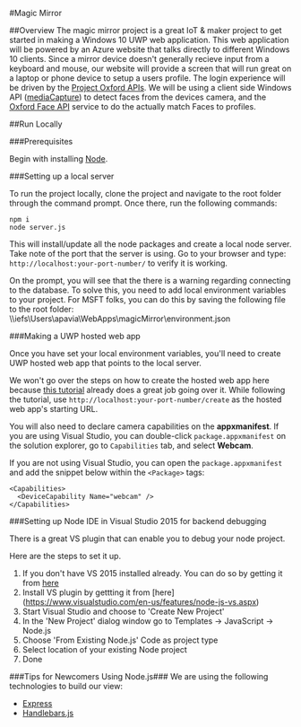 #Magic Mirror

##Overview
The magic mirror project is a great IoT & maker project to get started in making a Windows 10 UWP web application. This web application will be powered by an Azure website that talks directly to different Windows 10 clients. Since a mirror device doesn't generally recieve input from a keyboard and mouse, our website will provide a screen that will run great on a laptop or phone device to setup a users profile. The login experience will be driven by the [Project Oxford APIs](https://www.projectoxford.ai/). We will be using a client side Windows API ([mediaCapture](https://msdn.microsoft.com/en-us/library/windows/apps/windows.media.capture.aspx)) to detect faces from the devices camera, and the [Oxford Face API](https://www.projectoxford.ai/face) service to do the actually match Faces to profiles.

##Run Locally

###Prerequisites

Begin with installing [Node](https://nodejs.org/en/).

###Setting up a local server

To run the project locally, clone the project and navigate to the root folder through the command prompt. Once there, run the following commands: 
```
npm i
node server.js 
```
This will install/update all the node packages and create a local node server. Take note of the port that the server is using. Go to your browser and type: `http://localhost:your-port-number/` to verify it is working.

On the prompt, you will see that the there is a warning regarding connecting to the database. To solve this, you need to add local environment variables to your project. For MSFT folks, you can do this by saving the following file to the root folder: \\\\iefs\Users\apavia\WebApps\magicMirror\environment.json

###Making a UWP hosted web app

Once you have set your local environment variables, you'll need to create UWP hosted web app that points to the local server. 

We won't go over the steps on how to create the hosted web app here because [this tutorial](http://microsoftedge.github.io/WebAppsDocs/en-US/win10/CreateHWA.htm) already does a great job going over it. While following the tutorial, use `http://localhost:your-port-number/create` as the hosted web app's starting URL.

You will also need to declare camera capabilities on the **appxmanifest**. If you are using Visual Studio, you can double-click `package.appxmanifest` on the solution explorer, go to `Capabilities` tab, and select **Webcam**.

If you are not using Visual Studio, you can open the `package.appxmanifest` and add the snippet below within the `<Package>` tags:
```
<Capabilities>
  <DeviceCapability Name="webcam" />
</Capabilities>
```

###Setting up Node IDE in Visual Studio 2015 for backend debugging

There is a great VS plugin that can enable you to debug your node project.

Here are the steps to set it up.

1. If you don't have VS 2015 installed already. You can do so by getting it from [here](https://www.visualstudio.com/downloads/download-visual-studio-vs)
2. Install VS plugin by gettting it from [here] (https://www.visualstudio.com/en-us/features/node-js-vs.aspx)
3. Start Visual Studio and choose to 'Create New Project' 
4. In the 'New Project' dialog window go to Templates -> JavaScript -> Node.js
5. Choose 'From Existing Node.js' Code as project type
6. Select location of your existing Node project
7. Done

 
###Tips for Newcomers Using Node.js###
We are using the following technologies to build our view:

* [Express](http://expressjs.com/)
* [Handlebars.js](http://handlebarsjs.com/)

